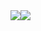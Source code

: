 <div style="display:flex;align-items:center;">
  <a href="https://github.com/Behruzbek1212?tab=repositories">
    <img src="https://github-readme-stats.vercel.app/api?username=Behruzbek1212&show_icons=true&theme=material-palenight&count_private=true&hide_border=true" />
  </a>
  <a href="https://github.com/Behruzbek1212?tab=repositories">
    <img src="https://github-readme-stats.vercel.app/api/top-langs?username=Behruzbek1212&show_icons=true&theme=material-palenight&hide_border=true&layout=compact" />
  </a>
</div>
